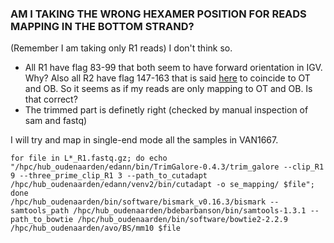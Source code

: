 ### AM I TAKING THE WRONG HEXAMER POSITION FOR READS MAPPING IN THE BOTTOM STRAND?
(Remember I am taking only R1 reads)
I don't think so.
- All R1 have flag 83-99 that both seem to have forward orientation in IGV. Why? Also all R2 have flag 147-163 that is said [here](https://github.com/FelixKrueger/Bismark/issues/151) to coincide to OT and OB. So it seems as if my reads are only mapping to OT and OB. Is that correct?
- The trimmed part is definetly right (checked by manual inspection of sam and fastq)

I will try and map in single-end mode all the samples in VAN1667.
```
for file in L*_R1.fastq.gz; do echo "/hpc/hub_oudenaarden/edann/bin/TrimGalore-0.4.3/trim_galore --clip_R1 9 --three_prime_clip_R1 3 --path_to_cutadapt /hpc/hub_oudenaarden/edann/venv2/bin/cutadapt -o se_mapping/ $file"; done
/hpc/hub_oudenaarden/bin/software/bismark_v0.16.3/bismark --samtools_path /hpc/hub_oudenaarden/bdebarbanson/bin/samtools-1.3.1 --path_to_bowtie /hpc/hub_oudenaarden/bin/software/bowtie2-2.2.9 /hpc/hub_oudenaarden/avo/BS/mm10 $file
```

